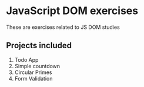 # JavaScript DOM exercises
These are exercises related to JS DOM studies

## Projects included
1. Todo App
2. Simple countdown
3. Circular Primes
4. Form Validation